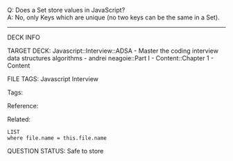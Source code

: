 Q: Does a Set store values in JavaScript?  
A: No, only Keys which are unique (no two keys can be the same in a Set).
<!--ID: 1690376046835-->

---

DECK INFO

TARGET DECK: Javascript::Interview::ADSA - Master the coding interview data structures algorithms - andrei neagoie::Part I - Content::Chapter 1 - Content

FILE TAGS: Javascript Interview

Tags:

Reference:

Related:

```dataview
LIST
where file.name = this.file.name
```

QUESTION STATUS: Safe to store